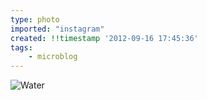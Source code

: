 ```yaml
---
type: photo
imported: "instagram"
created: !!timestamp '2012-09-16 17:45:36'
tags:
    - microblog
---
```

![Water](/media/images/photos/2012/09/52d06f4b993569da7e3dc0349bd72844.jpg)

